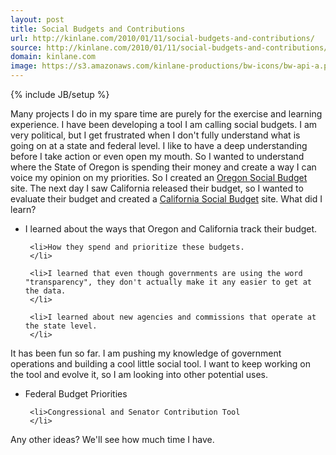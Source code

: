 ```yaml
---
layout: post
title: Social Budgets and Contributions
url: http://kinlane.com/2010/01/11/social-budgets-and-contributions/
source: http://kinlane.com/2010/01/11/social-budgets-and-contributions/
domain: kinlane.com
image: https://s3.amazonaws.com/kinlane-productions/bw-icons/bw-api-a.png
---
```

{% include JB/setup %}<p>
     Many projects I do in my spare time are purely for the exercise and learning experience. I have been developing a tool I am calling social budgets. I am very political, but I get frustrated when I don't fully understand what is going on at a state and federal level. I like to have a deep understanding before I take action or even open my mouth. So I wanted to understand where the State of Oregon is spending their money and create a way I can voice my opinion on <span class="c1">my</span> priorities. So I created an <a href="http://oregonbudget.laneworks.net/">Oregon Social Budget</a> site. The next day I saw California released their budget, so I wanted to evaluate their budget and created a <a href="http://californiabudget.laneworks.net/">California Social Budget</a> site. What did I learn?
</p>

<ul class="mainlist">
     <li>I learned about the ways that Oregon and California track their budget.
     </li>

     <li>How they spend and prioritize these budgets.
     </li>

     <li>I learned that even though governments are using the word "transparency", they don't actually make it any easier to get at the data.
     </li>

     <li>I learned about new agencies and commissions that operate at the state level.
     </li>
</ul>

<p>
     It has been fun so far. I am pushing my knowledge of government operations and building a cool little social tool. I want to keep working on the tool and evolve it, so I am looking into other potential uses.
</p>

<ul class="mainlist">
     <li>Federal Budget Priorities
     </li>

     <li>Congressional and Senator Contribution Tool
     </li>
</ul>

<p>
     Any other ideas? We'll see how much time I have.
</p>